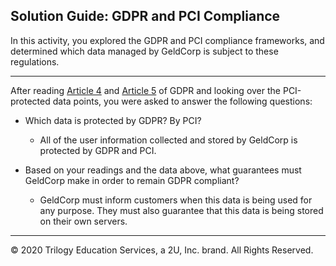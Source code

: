 ## Solution Guide: GDPR and PCI Compliance

In this activity, you explored the GDPR and PCI compliance frameworks, and determined which data managed by GeldCorp is subject to these regulations.

---

After reading [Article 4](https://gdpr-info.eu/art-4-gdpr/) and [Article 5](https://gdpr-info.eu/art-5-gdpr/) of GDPR and looking over the PCI-protected data points, you were asked to answer the following questions: 

- Which data is protected by GDPR? By PCI?
  
  - All of the user information collected and stored by GeldCorp is protected by GDPR and PCI. 
  
- Based on your readings and the data above, what guarantees must GeldCorp make in order to remain GDPR compliant?
  
  - GeldCorp must inform customers when this data is being used for any purpose. They must also guarantee that this data is being stored on their own servers.


---
© 2020 Trilogy Education Services, a 2U, Inc. brand. All Rights Reserved. 